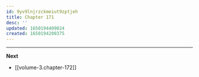 ```yaml
---
id: 9yv9lnjrzckmeiut9zptjeh
title: Chapter 171
desc: ''
updated: 1650194409024
created: 1650194200375
---
```




____

**Next**
* [[volume-3.chapter-172]]